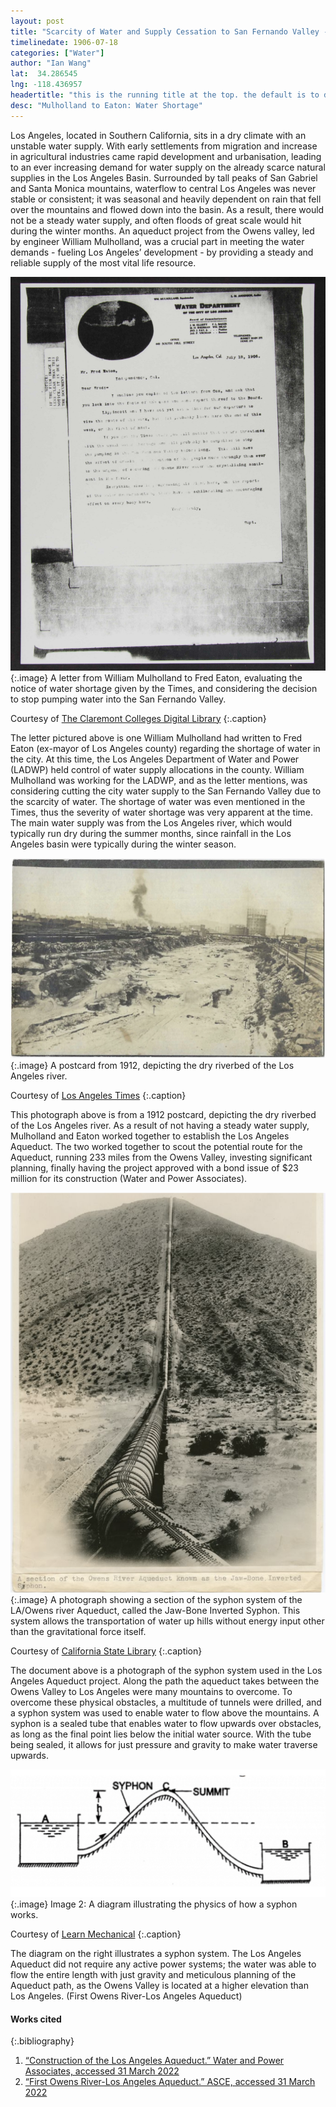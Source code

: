 ```yaml
---
layout: post
title: "Scarcity of Water and Supply Cessation to San Fernando Valley - Mulholland to Eaton"
timelinedate: 1906-07-18
categories: ["Water"]
author: "Ian Wang"
lat:  34.286545
lng: -118.436957
headertitle: "this is the running title at the top. the default is to display the site title, so to activate the running title you will need to uncomment in the post.html layout"
desc: "Mulholland to Eaton: Water Shortage"
---
```

Los Angeles, located in Southern California, sits in a dry climate with an unstable water supply. With early settlements from migration and increase in agricultural industries came rapid development and urbanisation, leading to an ever increasing demand for water supply on the already scarce natural supplies in the Los Angeles Basin. Surrounded by tall peaks of San Gabriel and Santa Monica mountains, waterflow to central Los Angeles was never stable or consistent; it was seasonal and heavily dependent on rain that fell over the mountains and flowed down into the basin. As a result, there would not be a steady water supply, and often floods of great scale would hit during the winter months. An aqueduct project from the Owens valley, led by engineer William Mulholland, was a crucial part in meeting the water demands - fueling Los Angeles’ development - by providing a steady and reliable supply of the most vital life resource.


![Mulholland’s Letter](images/MulhollandLetter.png)
   {:.image}
A letter from William Mulholland to Fred Eaton, evaluating the notice of water shortage given by the Times, and considering the decision to stop pumping water into the San Fernando Valley.

Courtesy of [The Claremont Colleges Digital Library](https://ccdl.claremont.edu/digital/collection/cwd/id/13607)
  {:.caption}


The letter pictured above is one William Mulholland had written to Fred Eaton (ex-mayor of Los Angeles county) regarding the shortage of water in the city. At this time, the Los Angeles Department of Water and Power (LADWP) held control of water supply allocations in the county. William Mulholland was working for the LADWP, and as the letter mentions, was considering cutting the city water supply to the San Fernando Valley due to the scarcity of water. The shortage of water was even mentioned in the Times, thus the severity of water shortage was very apparent at the time. The main water supply was from the Los Angeles river, which would typically run dry during the summer months, since rainfall in the Los Angeles basin were typically during the winter season.


![1912 Postcard](images/LARiverPostcard.png)
   {:.image}
A postcard from 1912, depicting the dry riverbed of the Los Angeles river.

Courtesy of [Los Angeles Times](https://www.latimes.com/california/story/2022-03-01/why-we-turned-the-la-river-into-a-freeway-for-water)
  {:.caption}


This photograph above is from a 1912 postcard, depicting the dry riverbed of the Los Angeles river. As a result of not having a steady water supply, Mulholland and Eaton worked together to establish the Los Angeles Aqueduct. The two worked together to scout the potential route for the Aqueduct, running 233 miles from the Owens Valley, investing significant planning, finally having the project approved with a bond issue of $23 million for its construction (Water and Power Associates).


![Aqueduct Syphon](images/LAASyphon.png)
   {:.image}
A photograph showing a section of the syphon system of the LA/Owens river Aqueduct, called the Jaw-Bone Inverted Syphon. This system allows the transportation of water up hills without energy input other than the gravitational force itself.

Courtesy of [California State Library](https://csl.primo.exlibrisgroup.com/discovery/fulldisplay?docid=alma990014632110205115&context=L&vid=01CSL_INST%3ACSL)
  {:.caption}


The document above is a photograph of the syphon system used in the Los Angeles Aqueduct project. Along the path the aqueduct takes between the Owens Valley to Los Angeles were many mountains to overcome. To overcome these physical obstacles, a multitude of tunnels were drilled, and a syphon system was used to enable water to flow above the mountains. A syphon is a sealed tube that enables water to flow upwards over obstacles, as long as the final point lies below the initial water source. With the tube being sealed, it allows for just pressure and gravity to make water traverse upwards. 


![Syphon Diagram](images/SyphonDiagram.png)
   {:.image}
Image 2: A diagram illustrating the physics of how a syphon works.

Courtesy of [Learn Mechanical](https://learnmechanical.com/siphon/)
  {:.caption}


The diagram on the right illustrates a syphon system. The Los Angeles Aqueduct did not require any active power systems; the water was able to flow the entire length with just gravity and meticulous planning of the Aqueduct path, as the Owens Valley is located at a higher elevation than Los Angeles. (First Owens River-Los Angeles Aqueduct)


#### Works cited

{:.bibliography} 

1. [“Construction of the Los Angeles Aqueduct.” Water and Power Associates, accessed 31 March 2022](https://waterandpower.org/museum/Construction_of_the_LA_Aqueduct.html)
2. [“First Owens River-Los Angeles Aqueduct.” ASCE, accessed 31 March 2022](https://www.asce.org/about-civil-engineering/history-and-heritage/historic-landmarks/first-owens-river-los-angeles-aqueduct)

